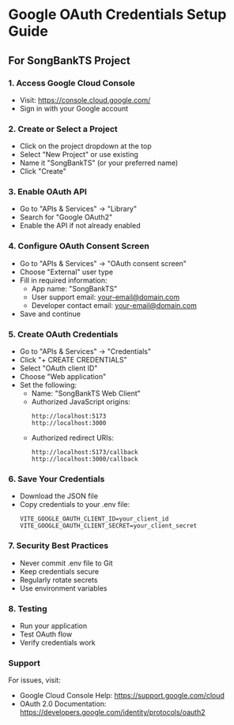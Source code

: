 # Google OAuth Credentials Setup Guide

## For SongBankTS Project

### 1. Access Google Cloud Console

- Visit: https://console.cloud.google.com/
- Sign in with your Google account

### 2. Create or Select a Project

- Click on the project dropdown at the top
- Select "New Project" or use existing
- Name it "SongBankTS" (or your preferred name)
- Click "Create"

### 3. Enable OAuth API

- Go to "APIs & Services" → "Library"
- Search for "Google OAuth2"
- Enable the API if not already enabled

### 4. Configure OAuth Consent Screen

- Go to "APIs & Services" → "OAuth consent screen"
- Choose "External" user type
- Fill in required information:
  - App name: "SongBankTS"
  - User support email: your-email@domain.com
  - Developer contact email: your-email@domain.com
- Save and continue

### 5. Create OAuth Credentials

- Go to "APIs & Services" → "Credentials"
- Click "+ CREATE CREDENTIALS"
- Select "OAuth client ID"
- Choose "Web application"
- Set the following:
  - Name: "SongBankTS Web Client"
  - Authorized JavaScript origins:
    ```
    http://localhost:5173
    http://localhost:3000
    ```
  - Authorized redirect URIs:
    ```
    http://localhost:5173/callback
    http://localhost:3000/callback
    ```

### 6. Save Your Credentials

- Download the JSON file
- Copy credentials to your .env file:
  ```
  VITE_GOOGLE_OAUTH_CLIENT_ID=your_client_id
  VITE_GOOGLE_OAUTH_CLIENT_SECRET=your_client_secret
  ```

### 7. Security Best Practices

- Never commit .env file to Git
- Keep credentials secure
- Regularly rotate secrets
- Use environment variables

### 8. Testing

- Run your application
- Test OAuth flow
- Verify credentials work

### Support

For issues, visit:

- Google Cloud Console Help: https://support.google.com/cloud
- OAuth 2.0 Documentation: https://developers.google.com/identity/protocols/oauth2
